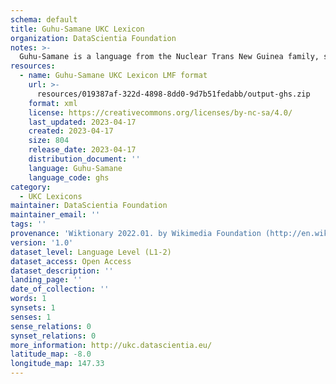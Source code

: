 ```yaml
---
schema: default
title: Guhu-Samane UKC Lexicon
organization: DataScientia Foundation
notes: >-
  Guhu-Samane is a language from the Nuclear Trans New Guinea family, spoken in Oceania. The UKC Lexicon of Guhu-Samane is represented as a lexico-semantic network. It consists of words, word senses, synsets, as well as sense-level and synset-level relationships.
resources:
  - name: Guhu-Samane UKC Lexicon LMF format
    url: >-
      resources/019387af-322d-4898-8dd0-9d7b51fedabb/output-ghs.zip
    format: xml
    license: https://creativecommons.org/licenses/by-nc-sa/4.0/
    last_updated: 2023-04-17
    created: 2023-04-17
    size: 804
    release_date: 2023-04-17
    distribution_document: ''
    language: Guhu-Samane
    language_code: ghs
category:
  - UKC Lexicons
maintainer: DataScientia Foundation
maintainer_email: ''
tags: ''
provenance: 'Wiktionary 2022.01. by Wikimedia Foundation (http://en.wiktionary.org); Princeton WordNet 2.1 by Princeton University (https://wordnet.princeton.edu)'
version: '1.0'
dataset_level: Language Level (L1-2)
dataset_access: Open Access
dataset_description: ''
landing_page: ''
date_of_collection: ''
words: 1
synsets: 1
senses: 1
sense_relations: 0
synset_relations: 0
more_information: http://ukc.datascientia.eu/
latitude_map: -8.0
longitude_map: 147.33
---
```

